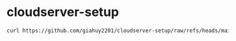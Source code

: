 # cloudserver-setup

```sh
curl https://github.com/giahuy2201/cloudserver-setup/raw/refs/heads/main/bootstrap.sh | sh
```
